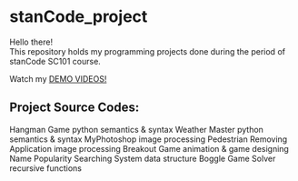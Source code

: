 # stanCode_project

Hello there!\
This repository holds my programming projects done during the period of stanCode SC101 course.

Watch my [DEMO VIDEOS!](https://drive.google.com/drive/folders/1Gi3bn9qPW_gR0ISyGzVPLd5Bztdvd7rF?fbclid=IwAR36BW3v_bHn-Idsh-0_ROSWLwrXOzoervZId25OOzH2LX4b6FCGDfULdDg)

## Project Source Codes:
Hangman Game
python semantics & syntax
Weather Master
python semantics & syntax
MyPhotoshop
image processing
Pedestrian Removing Application
image processing
Breakout Game
animation & game designing
Name Popularity Searching System
data structure
Boggle Game Solver
recursive functions
